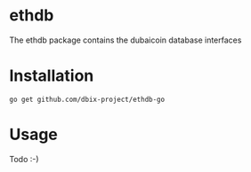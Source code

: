 # ethdb

The ethdb package contains the dubaicoin database interfaces

# Installation

`go get github.com/dbix-project/ethdb-go`

# Usage

Todo :-)

